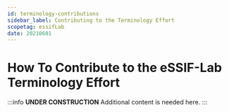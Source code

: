 ```yaml
---
id: terminology-contributions
sidebar_label: Contributing to the Terminology Effort
scopetag: essifLab
date: 20210601
---
```


# How To Contribute to the eSSIF-Lab Terminology Effort


:::info **UNDER CONSTRUCTION**
Additional content is needed here.
:::
